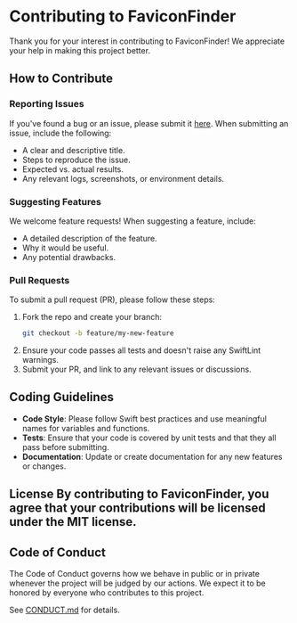 # Contributing to FaviconFinder

Thank you for your interest in contributing to FaviconFinder! We appreciate your help in making this project better.

## How to Contribute

### Reporting Issues

If you've found a bug or an issue, please submit it [here](https://github.com/will-lumley/FaviconFinder/issues). When submitting an issue, include the following:
- A clear and descriptive title.
- Steps to reproduce the issue.
- Expected vs. actual results.
- Any relevant logs, screenshots, or environment details.

### Suggesting Features

We welcome feature requests! When suggesting a feature, include:
- A detailed description of the feature.
- Why it would be useful.
- Any potential drawbacks.

### Pull Requests

To submit a pull request (PR), please follow these steps:
1. Fork the repo and create your branch:
    ```bash
    git checkout -b feature/my-new-feature
    ```
2. Ensure your code passes all tests and doesn't raise any SwiftLint warnings.
3. Submit your PR, and link to any relevant issues or discussions.

## Coding Guidelines

- **Code Style**: Please follow Swift best practices and use meaningful names for variables and functions.
- **Tests**: Ensure that your code is covered by unit tests and that they all pass before submitting.
- **Documentation**: Update or create documentation for any new features or changes.

## License  By contributing to FaviconFinder, you agree that your contributions will be licensed under the MIT license.

## Code of Conduct
                                                           
The Code of Conduct governs how we behave in public or in private whenever the project will be judged by our actions. We expect it to be honored by everyone who contributes to this project.

See [CONDUCT.md](https://github.com/will-lumley/FaviconFinder/CONDUCT.md) for details.
